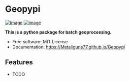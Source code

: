 # Geopypi


[![image](https://img.shields.io/pypi/v/Geopypi.svg)](https://pypi.python.org/pypi/Geopypi)
[![image](https://img.shields.io/conda/vn/conda-forge/Geopypi.svg)](https://anaconda.org/conda-forge/Geopypi)


**This is a python package for batch geoprocessing.**


-   Free software: MIT License
-   Documentation: https://Metaliguns77.github.io/Geopypi
    

## Features

-   TODO
